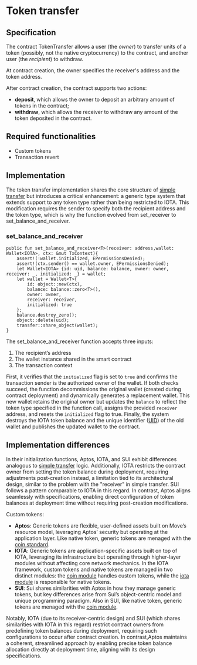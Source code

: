 # Token transfer

## Specification 

The contract TokenTransfer allows a user (the *owner*)
to transfer units of a token (possibly, not the native cryptocurrency) to the contract, 
and another user (the *recipient*) to withdraw.

At contract creation, the owner specifies the receiver's address and the token address.

After contract creation, the contract supports two actions:
- **deposit**, which allows the owner to deposit an arbitrary amount of tokens
in the contract;
- **withdraw**, which allows the receiver to withdraw 
any amount of the token deposited in the contract.

## Required functionalities
- Custom tokens
- Transaction revert
  
## Implementation

The token transfer implementation shares the core structure of [simple transfer](https://github.com/broninx/rsc_iota_imp/tree/main/contracts/simple_transfer) but introduces a critical enhancement: a generic type system that extends support to any token type rather than being restricted to IOTA. This modification requires the sender to specify both the recipient address and the token type, which is why the function evolved from set_receiver to set_balance_and_receiver.

### set_balance_and_receiver

```move
public fun set_balance_and_receiver<T>(receiver: address,wallet: Wallet<IOTA>, ctx: &mut TxContext){
    assert!(!wallet.initialized, EPermissionsDenied);
    assert!(ctx.sender() == wallet.owner, EPermissionsDenied);
    let Wallet<IOTA> {id: uid, balance: balance, owner: owner, receiver: _, initialized: _} = wallet; 
    let wallet = Wallet<T>{
        id: object::new(ctx),
        balance: balance::zero<T>(),
        owner: owner,
        receiver: receiver,
        initialized: true
    };
    balance.destroy_zero();
    object::delete(uid);
    transfer::share_object(wallet);
}
```

The set_balance_and_receiver function accepts three inputs:
1. The recipient’s address
2. The wallet instance shared in the smart contract
3. The transaction context

First, it verifies that the `initialized` flag is set to `true` and confirms the transaction sender is the authorized owner of the wallet. If both checks succeed, the function decommissions the original wallet (created during contract deployment) and dynamically generates a replacement wallet. This new wallet retains the original owner but updates the `balance` to reflect the token type specified in the function call, assigns the provided `receiver` address, and resets the `initialized` flag to true. Finally, the system destroys the IOTA token balance and the unique identifier ([UID](https://docs.iota.org/developer/iota-101/objects/uid-id)) of the old wallet and publishes the updated wallet to the contract.

## Implementation differences

In their initialization functions, Aptos, IOTA, and SUI exhibit differences analogous to [simple transfer](https://github.com/broninx/rsc_iota_imp/tree/main/contracts/simple_transfer) logic. Additionally, IOTA restricts the contract owner from setting the token balance during deployment, requiring adjustments post-creation instead, a limitation tied to its architectural design, similar to the problem with the "receiver" in simple transfer. SUI follows a pattern comparable to IOTA in this regard. In contrast, Aptos aligns seamlessly with specifications, enabling direct configuration of token balances at deployment time without requiring post-creation modifications. 

Custom tokens:
- **Aptos**: Generic tokens are flexible, user-defined assets built on Move’s resource model, leveraging Aptos’ security but operating at the application layer. Like native token, generic tokens are menaged with the [coin standard](https://github.com/aptos-labs/aptos-core/blob/main/aptos-move/framework/aptos-framework/sources/coin.move).
- **IOTA**: Generic tokens are application-specific assets built on top of IOTA, leveraging its infrastructure but operating through higher-layer modules without affecting core network mechanics.
In the IOTA framework, custom tokens and native tokens are managed in two distinct modules: the [coin module](https://docs.iota.org/references/framework/iota-framework/coin) handles custom tokens, while the [iota module](https://docs.iota.org/references/framework/testnet/iota-framework/iota) is responsible for native tokens.
- **SUI**:  Sui shares similarities with Aptos in how they manage generic tokens, but key differences arise from Sui’s object-centric model and unique programming paradigm. Also in SUI, like native token, generic tokens are menaged with the [coin module](https://docs.sui.io/references/framework/sui/coin).






Notably, IOTA (due to its receiver-centric design) and SUI (which shares similarities with IOTA in this regard) restrict contract owners from predefining token balances during deployment, requiring such configurations to occur after contract creation. In contrast,Aptos maintains a coherent, streamlined approach by enabling precise token balance allocation directly at deployment time, aligning with its design specifications.
